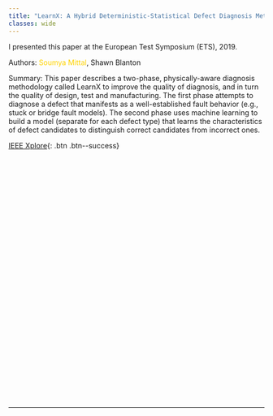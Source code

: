 ```yaml
---
title: "LearnX: A Hybrid Deterministic-Statistical Defect Diagnosis Methodology"
classes: wide
---
```


I presented this paper at the European Test Symposium (ETS), 2019.

Authors: <span style="color:#ffd300">Soumya Mittal</span>, Shawn Blanton

Summary: This paper describes a two-phase, physically-aware diagnosis methodology called LearnX to improve the quality of diagnosis, and in turn the quality of design, test and manufacturing. The first phase attempts to diagnose a defect that manifests as a well-established fault behavior (e.g., stuck or bridge fault models). The second phase uses machine learning to build a model (separate for each defect type) that learns the characteristics of defect candidates to distinguish correct candidates from incorrect ones.  

[IEEE Xplore](https://ieeexplore.ieee.org/document/8791512){: .btn .btn--success}

<div id="adobe-dc-view" style="height: 480px"></div>
<script src="https://documentservices.adobe.com/view-sdk/viewer.js"></script>
<script type="text/javascript">
  document.addEventListener("adobe_dc_view_sdk.ready", function(){
    var adobeDCView = new AdobeDC.View({clientId: "b92bfd344a0744ef8ffd3e72979d4c40", divId: "adobe-dc-view"});
    adobeDCView.previewFile({
      content:{location: {url: "/assets/images/learnx-a-hybrid-deterministic-statistical-defect-diagnosis-methodology-ets19-paper.pdf"}},
      metaData:{fileName: "learnx-a-hybrid-deterministic-statistical-defect-diagnosis-methodology-ets19-paper.pdf"}
    }, { embedMode: "FULL_WINDOW", defaultViewMode: "FIT_PAGE", showAnnotationTools: true, showDownloadPDF: true });
  });
</script>

---
